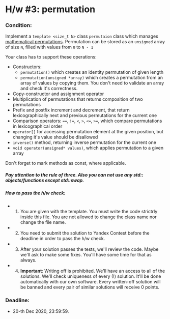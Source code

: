 # H/w #3: permutation

### Condition:
Implement a `template <size_t N>` class `permutaion` class which manages [mathematical 
permutations](https://en.wikipedia.org/wiki/Permutation). Permutation can be stored as an `unsigned` array of 
size `N`, filled with values from `0` to `N - 1`

Your class has to support these operations:
- Constructors:
  - `permutation()` which creates an identity permutation of 
    given length
  - `permutation(unsigned *array)` which creates a permutation
    from an array of values by copying them. You don't need to validate an array and check it's correctness.
- Copy-constructor and assignment operator
- Multiplication of permutations that returns composition of two permutations 
- Prefix and postfix increment and decrement, that return lexicographically 
  next and previous permutations for the current one
- Comparison operators: `==`, `!=`, `<`, `>`, `<=`, `>=`, which compare 
  permutations in lexicographical order
- `operator[]` for accessing permutation element at the given position, but 
  changing it's value should be disallowed
- `inverse()` method, returning inverse permutation for the current one
- `void operator(unsigned* values)`, which applies permutation to 
  a given array

Don't forget to mark methods as const, where applicable.


##### Pay attention to the rule of three. Also you can not use any std:: objects/functions except std::swap.


##### How to pass the h/w check:
+ 1) You are given with the template. You must write the code strictrly inside this file. You are not allowed to change the class name nor change the file name.
+ 2) You need to submit the solution to Yandex Contest before the deadline in order to pass the h/w check.
+ 3) After your solution passes the tests, we'll review the code. Maybe we'll ask to make some fixes. You'll have some time for that as always.
+ 4) **Important**: Writing off is prohibited. We'll have an access to all of the solutions. We'll check uniqueness of every (!) solution. It'll be done automatically with our own software. Every written-off solution will be banned and every pair of similar solutions will receive 0 points.

### Deadline:
+ 20-th Dec 2020, 23:59:59.
